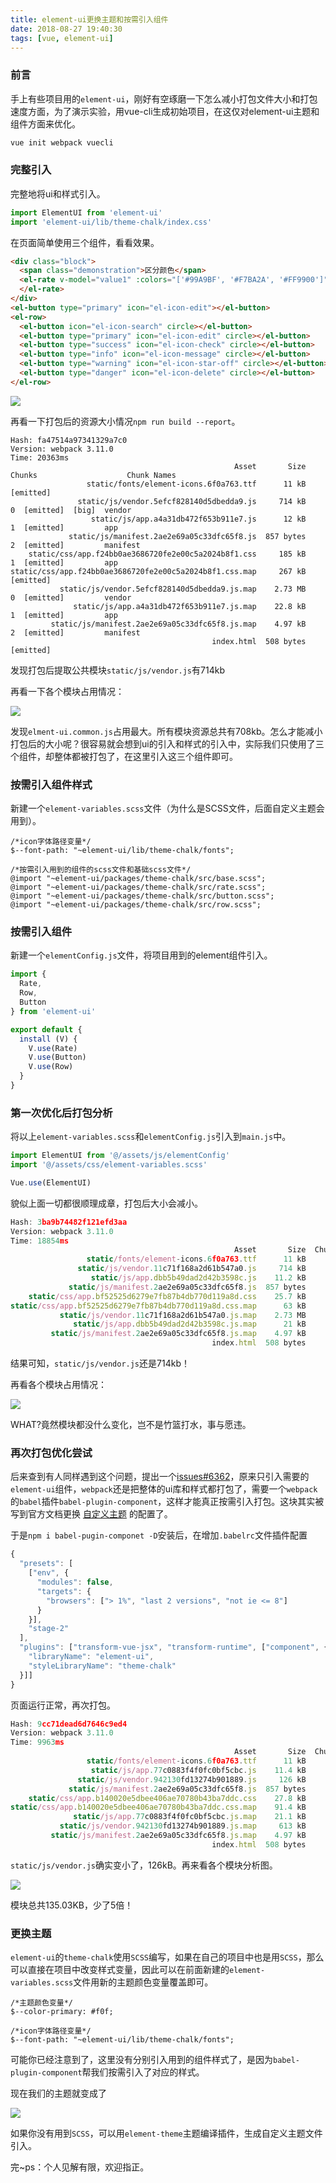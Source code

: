 ```yaml
---
title: element-ui更换主题和按需引入组件
date: 2018-08-27 19:40:30
tags: [vue, element-ui]
---
```


### 前言

手上有些项目用的`element-ui`，刚好有空琢磨一下怎么减小打包文件大小和打包速度方面，为了演示实验，用vue-cli生成初始项目，在这仅对element-ui主题和组件方面来优化。

```javascript
vue init webpack vuecli
```

### 完整引入

完整地将ui和样式引入。

```javascript
import ElementUI from 'element-ui'
import 'element-ui/lib/theme-chalk/index.css'
```


在页面简单使用三个组件，看看效果。

```html
<div class="block">
  <span class="demonstration">区分颜色</span>
  <el-rate v-model="value1" :colors="['#99A9BF', '#F7BA2A', '#FF9900']">
  </el-rate>
</div>
<el-button type="primary" icon="el-icon-edit"></el-button>
<el-row>
  <el-button icon="el-icon-search" circle></el-button>
  <el-button type="primary" icon="el-icon-edit" circle></el-button>
  <el-button type="success" icon="el-icon-check" circle></el-button>
  <el-button type="info" icon="el-icon-message" circle></el-button>
  <el-button type="warning" icon="el-icon-star-off" circle></el-button>
  <el-button type="danger" icon="el-icon-delete" circle></el-button>
</el-row>
```

![](https://note.youdao.com/yws/public/resource/813e8f68e489060d70ccfdff42b3aecc/xmlnote/9ACB4AA84F6C4BF5A31894E862473674/17981)

再看一下打包后的资源大小情况`npm run build --report`。

```
Hash: fa47514a97341329a7c0
Version: webpack 3.11.0
Time: 20363ms
                                                  Asset       Size  Chunks                    Chunk Names
                 static/fonts/element-icons.6f0a763.ttf      11 kB          [emitted]
               static/js/vendor.5efcf828140d5dbedda9.js     714 kB       0  [emitted]  [big]  vendor
                  static/js/app.a4a31db472f653b911e7.js      12 kB       1  [emitted]         app
             static/js/manifest.2ae2e69a05c33dfc65f8.js  857 bytes       2  [emitted]         manifest
    static/css/app.f24bb0ae3686720fe2e00c5a2024b8f1.css     185 kB       1  [emitted]         app
static/css/app.f24bb0ae3686720fe2e00c5a2024b8f1.css.map     267 kB          [emitted]
           static/js/vendor.5efcf828140d5dbedda9.js.map    2.73 MB       0  [emitted]         vendor
              static/js/app.a4a31db472f653b911e7.js.map    22.8 kB       1  [emitted]         app
         static/js/manifest.2ae2e69a05c33dfc65f8.js.map    4.97 kB       2  [emitted]         manifest
                                             index.html  508 bytes          [emitted]

```

发现打包后提取公共模块`static/js/vendor.js`有714kb

再看一下各个模块占用情况：

![](https://note.youdao.com/yws/public/resource/813e8f68e489060d70ccfdff42b3aecc/xmlnote/C07B357A10A0402D80D2E778DF4BE026/17928)

发现`elment-ui.common.js`占用最大。所有模块资源总共有708kb。怎么才能减小打包后的大小呢？很容易就会想到ui的引入和样式的引入中，实际我们只使用了三个组件，却整体都被打包了，在这里引入这三个组件即可。

### 按需引入组件样式

新建一个`element-variables.scss`文件（为什么是SCSS文件，后面自定义主题会用到）。

```
/*icon字体路径变量*/
$--font-path: "~element-ui/lib/theme-chalk/fonts";

/*按需引入用到的组件的scss文件和基础scss文件*/
@import "~element-ui/packages/theme-chalk/src/base.scss";
@import "~element-ui/packages/theme-chalk/src/rate.scss";
@import "~element-ui/packages/theme-chalk/src/button.scss";
@import "~element-ui/packages/theme-chalk/src/row.scss";
```

### 按需引入组件

新建一个`elementConfig.js`文件，将项目用到的element组件引入。

```javascript
import {
  Rate,
  Row,
  Button
} from 'element-ui'

export default {
  install (V) {
    V.use(Rate)
    V.use(Button)
    V.use(Row)
  }
}
```

### 第一次优化后打包分析

将以上`element-variables.scss`和`elementConfig.js`引入到`main.js`中。

```javascript
import ElementUI from '@/assets/js/elementConfig'
import '@/assets/css/element-variables.scss'

Vue.use(ElementUI)
```

貌似上面一切都很顺理成章，打包后大小会减小。

```javascript
Hash: 3ba9b74482f121efd3aa
Version: webpack 3.11.0
Time: 18854ms
                                                  Asset       Size  Chunks                    Chunk Names
                 static/fonts/element-icons.6f0a763.ttf      11 kB          [emitted]
               static/js/vendor.11c71f168a2d61b547a0.js     714 kB       0  [emitted]  [big]  vendor
                  static/js/app.dbb5b49dad2d42b3598c.js    11.2 kB       1  [emitted]         app
             static/js/manifest.2ae2e69a05c33dfc65f8.js  857 bytes       2  [emitted]         manifest
    static/css/app.bf52525d6279e7fb87b4db770d119a8d.css    25.7 kB       1  [emitted]         app
static/css/app.bf52525d6279e7fb87b4db770d119a8d.css.map      63 kB          [emitted]
           static/js/vendor.11c71f168a2d61b547a0.js.map    2.73 MB       0  [emitted]         vendor
              static/js/app.dbb5b49dad2d42b3598c.js.map      21 kB       1  [emitted]         app
         static/js/manifest.2ae2e69a05c33dfc65f8.js.map    4.97 kB       2  [emitted]         manifest
                                             index.html  508 bytes          [emitted]
```

结果可知，`static/js/vendor.js`还是714kb！

再看各个模块占用情况：

![](https://note.youdao.com/yws/public/resource/813e8f68e489060d70ccfdff42b3aecc/xmlnote/2B075F3F1EB94BC3BB5B70677A8E3EEB/18201)

WHAT?竟然模块都没什么变化，岂不是竹篮打水，事与愿违。

### 再次打包优化尝试

后来查到有人同样遇到这个问题，提出一个[issues#6362](https://github.com/ElemeFE/element/issues/6362#issuecomment-323517538)，原来只引入需要的`element-ui`组件，`webpack`还是把整体的ui库和样式都打包了，需要一个`webpack`的`babel`插件`babel-plugin-component`，这样才能真正按需引入打包。这块其实被写到官方文档更换 [自定义主题](http://element-cn.eleme.io/#/zh-CN/component/custom-theme) 的配置了。

于是`npm i babel-pugin-componet -D`安装后，在增加`.babelrc`文件插件配置

```javascript
{
  "presets": [
    ["env", {
      "modules": false,
      "targets": {
        "browsers": ["> 1%", "last 2 versions", "not ie <= 8"]
      }
    }],
    "stage-2"
  ],
  "plugins": ["transform-vue-jsx", "transform-runtime", ["component", {
    "libraryName": "element-ui",
    "styleLibraryName": "theme-chalk"
  }]]
}
```

页面运行正常，再次打包。

```javascript
Hash: 9cc71dead6d7646c9ed4
Version: webpack 3.11.0
Time: 9963ms
                                                  Asset       Size  Chunks             Chunk Names
                 static/fonts/element-icons.6f0a763.ttf      11 kB          [emitted]
                  static/js/app.77c0883f4f0fc0bf5cbc.js    11.4 kB       0  [emitted]  app
               static/js/vendor.942130fd13274b901889.js     126 kB       1  [emitted]  vendor
             static/js/manifest.2ae2e69a05c33dfc65f8.js  857 bytes       2  [emitted]  manifest
    static/css/app.b140020e5dbee406ae70780b43ba7ddc.css    27.8 kB       0  [emitted]  app
static/css/app.b140020e5dbee406ae70780b43ba7ddc.css.map    91.4 kB          [emitted]
              static/js/app.77c0883f4f0fc0bf5cbc.js.map    21.1 kB       0  [emitted]  app
           static/js/vendor.942130fd13274b901889.js.map     613 kB       1  [emitted]  vendor
         static/js/manifest.2ae2e69a05c33dfc65f8.js.map    4.97 kB       2  [emitted]  manifest
                                             index.html  508 bytes          [emitted]

```

`static/js/vendor.js`确实变小了，126kB。再来看各个模块分析图。

![](https://note.youdao.com/yws/public/resource/813e8f68e489060d70ccfdff42b3aecc/xmlnote/A1313A097D104F76ACF5D8F0EE047186/18121)

模块总共135.03KB，少了5倍！

### 更换主题

`element-ui`的`theme-chalk`使用`SCSS`编写，如果在自己的项目中也是用`SCSS`，那么可以直接在项目中改变样式变量，因此可以在前面新建的`element-variables.scss`文件用新的主题颜色变量覆盖即可。

```
/*主题颜色变量*/
$--color-primary: #f0f;

/*icon字体路径变量*/
$--font-path: "~element-ui/lib/theme-chalk/fonts";
```

可能你已经注意到了，这里没有分别引入用到的组件样式了，是因为`babel-plugin-component`帮我们按需引入了对应的样式。

现在我们的主题就变成了

![](https://note.youdao.com/yws/public/resource/813e8f68e489060d70ccfdff42b3aecc/xmlnote/81D3354FBC96433DA313C971168A9C86/18158)

如果你没有用到`SCSS`，可以用`element-theme`主题编译插件，生成自定义主题文件引入。

完~ps：个人见解有限，欢迎指正。
